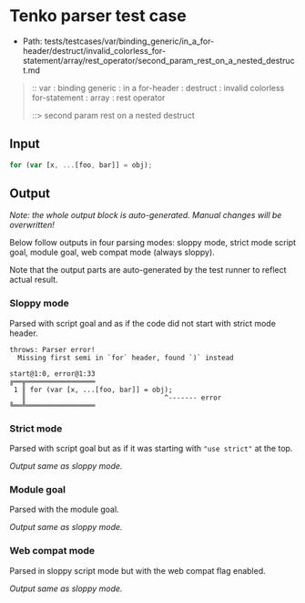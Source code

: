 # Tenko parser test case

- Path: tests/testcases/var/binding_generic/in_a_for-header/destruct/invalid_colorless_for-statement/array/rest_operator/second_param_rest_on_a_nested_destruct.md

> :: var : binding generic : in a for-header : destruct : invalid colorless for-statement : array : rest operator
>
> ::> second param rest on a nested destruct

## Input

`````js
for (var [x, ...[foo, bar]] = obj);
`````

## Output

_Note: the whole output block is auto-generated. Manual changes will be overwritten!_

Below follow outputs in four parsing modes: sloppy mode, strict mode script goal, module goal, web compat mode (always sloppy).

Note that the output parts are auto-generated by the test runner to reflect actual result.

### Sloppy mode

Parsed with script goal and as if the code did not start with strict mode header.

`````
throws: Parser error!
  Missing first semi in `for` header, found `)` instead

start@1:0, error@1:33
╔══╦═════════════════
 1 ║ for (var [x, ...[foo, bar]] = obj);
   ║                                  ^------- error
╚══╩═════════════════

`````

### Strict mode

Parsed with script goal but as if it was starting with `"use strict"` at the top.

_Output same as sloppy mode._

### Module goal

Parsed with the module goal.

_Output same as sloppy mode._

### Web compat mode

Parsed in sloppy script mode but with the web compat flag enabled.

_Output same as sloppy mode._
